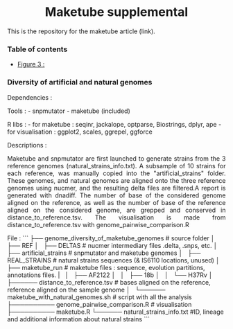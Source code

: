 <h1 align="center"> Maketube supplemental </h1>

This is the repository for the maketube article (link).

### Table of contents

<!--ts-->
-  [Figure 3 : ](#genome_diversity_tag)


### <a name="genome_diversity_tag"></a>Diversity of artificial and natural genomes

Dependencies :

Tools : 
	- snpmutator
	- maketube (included)

R libs : 
	- for maketube : seqinr, jackalope, optparse, Biostrings, dplyr, ape
	- for visualisation : ggplot2, scales, ggrepel, ggforce

Descriptions :
<p align="justify">
Maketube and snpmutator are first launched to generate strains from the 3 reference genomes (natural_strains_info.txt).
A subsample of 10 strains for each reference, was manually copied into the "artificial_strains" folder.
These genomes, and natural genomes are aligned onto the three reference genomes using nucmer, and the resulting delta files are filtered.A report is generated with dnadiff.
The number of base of the considered genome aligned on the reference, as well as the number of base of the reference aligned on the considered genome, are grepped and conserved in distance_to_reference.tsv.
The visualisation is made from distance_to_reference.tsv with genome_pairwise_comparison.R
 </p>
File :
```
├── genome_diversity_of_maketube_genomes			# source folder
│   ├── REF
│   ├── DELTAS							# nucmer intermediary files .delta, .snps, etc.
│   ├── artificial_strains					# snpmutator and maketube genomes
│   ├── REAL_STRAINS						# natural strains sequences (& IS6110 locations, unused)
│   ├── maketube_run						# maketube files : sequence, evolution partitions, annotations files. 
|   │   ├── AF2122
│   │   ├── 18b
│   │   └── H37Rv
│   ├────── distance_to_reference.tsv			# bases aligned on the reference, reference aligned on the sample genome
│   └────── maketube_with_natural_genomes.sh		# script with all the analysis
├────────── genome_pairwise_comparison.R			# visualisation
├────────── maketube.R
└────── natural_strains_info.txt				#ID, lineage and additional information about natural strains
```


